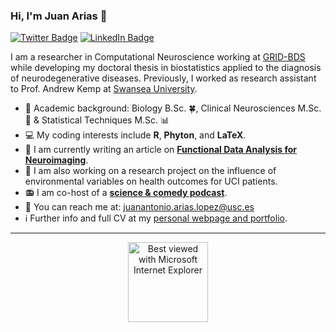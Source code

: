 ### Hi, I'm Juan Arias 👋


[![Twitter Badge](https://img.shields.io/badge/Twitter-Profile-informational?style=flat&logo=twitter&logoColor=white&color=1CA2F1)](https://twitter.com/DatasetMessy)
[![LinkedIn Badge](https://img.shields.io/badge/LinkedIn-Profile-informational?style=flat&logo=linkedin&logoColor=white&color=0D76A8)](https://www.linkedin.com/in/juanariasbio/)

I am a researcher in Computational Neuroscience working at [GRID-BDS](https://grid-usc.com/equipo) while developing my doctoral thesis in biostatistics applied to the diagnosis of neurodegenerative diseases. Previously, I worked as research assistant to Prof. Andrew Kemp at [Swansea University](https://genialscience.org.uk).

- :scroll: Academic background: Biology B.Sc. :four_leaf_clover:, Clinical Neurosciences M.Sc. 🧠 & Statistical Techniques M.Sc. :bar_chart:
- :computer: My coding interests include **R**, **Phyton**, and **LaTeX**.
- :notebook: I am currently writing an article on **[Functional Data Analysis for Neuroimaging](https://arxiv.org/abs/2102.02908)**.
- :notebook: I am also working on a research project on the influence of environmental variables on health outcomes for UCI patients.
- :radio: I am co-host of a **[science & comedy podcast](https://linktr.ee/idus_podcast)**.
- :e-mail: You can reach me at: juanantonio.arias.lopez@usc.es
- :information_source: Further info and full CV at my [personal webpage and portfolio](https://juan-arias.xyz).

---

 
<div align="center">
<img src="https://github.com/fnky/fnky/raw/fnky/img/ie.jpg" alt="Best viewed with Microsoft Internet Explorer" align="center" width="128">
</div> 
